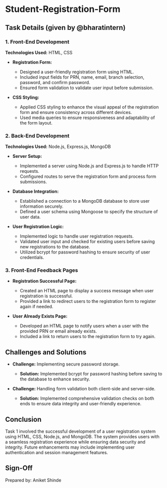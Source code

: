 # Student-Registration-Form
## Task Details (given by @bharatintern)

### 1. Front-End Development
**Technologies Used:** HTML, CSS

- **Registration Form:**
  - Designed a user-friendly registration form using HTML.
  - Included input fields for PRN, name, email, branch selection, password, and confirm password.
  - Ensured form validation to validate user input before submission.

- **CSS Styling:**
  - Applied CSS styling to enhance the visual appeal of the registration form and ensure consistency across different devices.
  - Used media queries to ensure responsiveness and adaptability of the form layout.

### 2. Back-End Development
**Technologies Used:** Node.js, Express.js, MongoDB

- **Server Setup:**
  - Implemented a server using Node.js and Express.js to handle HTTP requests.
  - Configured routes to serve the registration form and process form submissions.

- **Database Integration:**
  - Established a connection to a MongoDB database to store user information securely.
  - Defined a user schema using Mongoose to specify the structure of user data.

- **User Registration Logic:**
  - Implemented logic to handle user registration requests.
  - Validated user input and checked for existing users before saving new registrations to the database.
  - Utilized bcrypt for password hashing to ensure security of user credentials.

### 3. Front-End Feedback Pages
- **Registration Successful Page:**
  - Created an HTML page to display a success message when user registration is successful.
  - Provided a link to redirect users to the registration form to register again if needed.

- **User Already Exists Page:**
  - Developed an HTML page to notify users when a user with the provided PRN or email already exists.
  - Included a link to return users to the registration form to try again.

## Challenges and Solutions
- **Challenge:** Implementing secure password storage.
  - **Solution:** Implemented bcrypt for password hashing before saving to the database to enhance security.

- **Challenge:** Handling form validation both client-side and server-side.
  - **Solution:** Implemented comprehensive validation checks on both ends to ensure data integrity and user-friendly experience.

## Conclusion
Task 1 involved the successful development of a user registration system using HTML, CSS, Node.js, and MongoDB. The system provides users with a seamless registration experience while ensuring data security and integrity. Future enhancements may include implementing user authentication and session management features.

## Sign-Off
Prepared by: Aniket Shinde 
